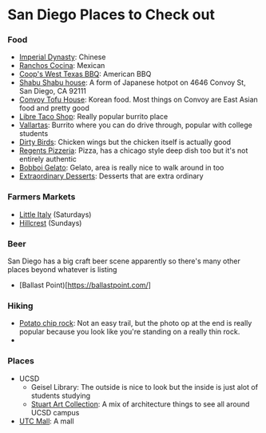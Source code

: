 # **San Diego Places to Check out**

### Food
- [Imperial Dynasty](https://www.easterndynastyrestaurant.com/): Chinese
- [Ranchos Cocina](http://ranchoscocinanorthpark.com/): Mexican
- [Coop's West Texas BBQ](https://www.coopsbbq.com/): American BBQ
- [Shabu Shabu house](https://goo.gl/maps/PTVA6DNJLDBLXjCt9): A form of Japanese hotpot on 4646 Convoy St, San Diego, CA 92111
- [Convoy Tofu House](https://convoytofuhouse.com/): Korean food. Most things on Convoy are East Asian food and pretty good
- [Libre Taco Shop](https://www.luchalibretacoshop.com/): Really popular burrito place
- [Vallartas](https://www.vallartaexpress.com/): Burrito where you can do drive through, popular with college students
- [Dirty Birds](https://www.dirtybirdsbarandgrill.com/about/pacific-beach): Chicken wings but the chicken itself is actually good
- [Regents Pizzeria](https://www.regentspizza.com/): Pizza, has a chicago style deep dish too but it's not entirely authentic
- [Bobboi Gelato](https://bobboi.com/): Gelato, area is really nice to walk around in too
- [Extraordinary Desserts](http://extraordinarydesserts.com/): Desserts that are extra ordinary

### Farmers Markets
- [Little Italy](https://www.littleitalysd.com/events/mercato) (Saturdays)
- [Hillcrest](https://www.facebook.com/hillcrestfarmersmarket/) (Sundays)

### Beer
San Diego has a big craft beer scene apparently so there's many other places beyond whatever is listing
- [Ballast Point)[https://ballastpoint.com/]

### Hiking
- [Potato chip rock](https://www.alltrails.com/trail/us/california/potato-chip-rock-via-mt-woodson-trail): Not an easy trail, but the photo op at the end is really popular because you look like you're standing on a really thin rock.
- 


### Places
- UCSD
  - Geisel Library: The outside is nice to look but the inside is just alot of students studying
  - [Stuart Art Collection](https://stuartcollection.ucsd.edu/artist/index.html): A mix of architecture things to see all around UCSD campus
- [UTC Mall](https://www.westfield.com/utc): A mall
